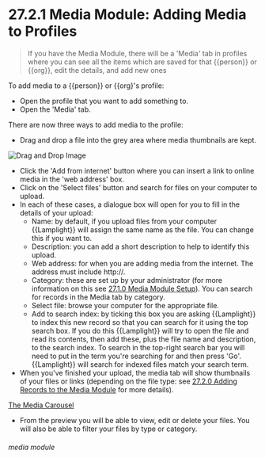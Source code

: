 # 27.2.1 Media Module: Adding Media to Profiles

> If you have the Media Module, there will be a 'Media' tab in profiles where you can see all the items which are saved for that 
{{person}} or {{org}}, edit the details, and add new ones

To add media to a {{person}} or {{org}'s profile:

- Open the profile that you want to add something to.
- Open the 'Media' tab.

There are now three ways to add media to the profile:

- Drag and drop a file into the grey area where media thumbnails are kept.

![Drag and Drop Image](21.2.1a.png)

- Click the 'Add from internet' button where you can insert a link to online media in the 'web address' box.
- Click on the 'Select files' button and search for files on your computer to upload.
- In each of these cases, a dialogue box will open for you to fill in the details of your upload:
   - Name: by default, if you upload files from your computer {{Lamplight}} will assign the same name as the file. You can change this if you want to.
   - Description: you can add a short description to help to identify this upload.
   - Web address: for when you are adding media from the internet. The address must include http://.
   - Category: these are set up by your administrator (for more information on this see [27.1.0 Media Module Setup](/help/index/p/27.1.0)). You can search for records in the Media tab by category.
   - Select file: browse your computer for the appropriate file.
   - Add to search index: by ticking this box you are asking {{Lamplight}} to index this new record so that you can search for it using the top search box. If you do this {{Lamplight}} will try to open the file and read its contents, then add these, plus the file name and description, to the search index. To search in the top-right search bar you will need to put in the term you're searching for and then press 'Go'. {{Lamplight}} will search for indexed files match your search term.
- When you've finished your upload, the media tab will show thumbnails of your files or links (depending on the file type: see [27.2.0 Adding Records to the Media Module](/help/index/p/.27.2.0) for more details).

[The Media Carousel](27.2.1b.png)
 
- From the preview you will be able to view, edit or delete your files. You will also be able to filter your files by type or category.


###### media module
